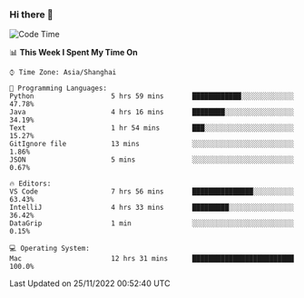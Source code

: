 ### Hi there 👋


<!--START_SECTION:waka-->
![Code Time](http://img.shields.io/badge/Code%20Time-932%20hrs%2058%20mins-blue)

📊 **This Week I Spent My Time On** 

```text
⌚︎ Time Zone: Asia/Shanghai

💬 Programming Languages: 
Python                   5 hrs 59 mins       ████████████░░░░░░░░░░░░░   47.78% 
Java                     4 hrs 16 mins       ████████░░░░░░░░░░░░░░░░░   34.19% 
Text                     1 hr 54 mins        ███░░░░░░░░░░░░░░░░░░░░░░   15.27% 
GitIgnore file           13 mins             ░░░░░░░░░░░░░░░░░░░░░░░░░   1.86% 
JSON                     5 mins              ░░░░░░░░░░░░░░░░░░░░░░░░░   0.67%

🔥 Editors: 
VS Code                  7 hrs 56 mins       ███████████████░░░░░░░░░░   63.43% 
IntelliJ                 4 hrs 33 mins       █████████░░░░░░░░░░░░░░░░   36.42% 
DataGrip                 1 min               ░░░░░░░░░░░░░░░░░░░░░░░░░   0.15%

💻 Operating System: 
Mac                      12 hrs 31 mins      █████████████████████████   100.0%

```


 Last Updated on 25/11/2022 00:52:40 UTC
<!--END_SECTION:waka-->

<!--
**SillyPasty/SillyPasty** is a ✨ _special_ ✨ repository because its `README.md` (this file) appears on your GitHub profile.

Here are some ideas to get you started:

- 🔭 I’m currently working on ...
- 🌱 I’m currently learning ...
- 👯 I’m looking to collaborate on ...
- 🤔 I’m looking for help with ...
- 💬 Ask me about ...
- 📫 How to reach me: ...
- 😄 Pronouns: ...
- ⚡ Fun fact: ...
-->


